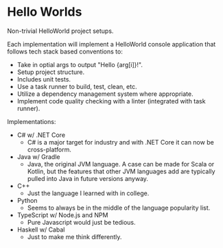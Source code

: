 
# Hello Worlds

Non-trivial HelloWorld project setups.

Each implementation will implement a HelloWorld console application that follows tech stack based conventions to:

- Take in optial args to output "Hello {arg[i]}!".
- Setup project structure.
- Includes unit tests.
- Use a task runner to build, test, clean, etc.
- Utilize a dependency management system where appropriate.
- Implement code quality checking with a linter (integrated with task runner).



Implementations:

+ C# w/ .NET Core
  + C# is a major target for industry and with .NET Core it can now be cross-platform.
+ Java w/ Gradle
  + Java, the original JVM language. A case can be made for Scala or Kotlin, but the features that other JVM languages add are typically pulled into Java in future versions anyway.
+ C++
  + Just the language I learned with in college.
+ Python
  + Seems to always be in the middle of the language popularity list.
+ TypeScript w/ Node.js and NPM
  + Pure Javascript would just be tedious.
+ Haskell w/ Cabal
  + Just to make me think differently.

